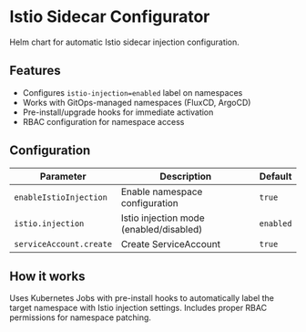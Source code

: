 # Istio Sidecar Configurator

Helm chart for automatic Istio sidecar injection configuration.

## Features

- Configures `istio-injection=enabled` label on namespaces
- Works with GitOps-managed namespaces (FluxCD, ArgoCD)
- Pre-install/upgrade hooks for immediate activation
- RBAC configuration for namespace access

## Configuration

| Parameter | Description | Default |
|-----------|-------------|---------|
| `enableIstioInjection` | Enable namespace configuration | `true` |
| `istio.injection` | Istio injection mode (enabled/disabled) | `enabled` |
| `serviceAccount.create` | Create ServiceAccount | `true` |

## How it works

Uses Kubernetes Jobs with pre-install hooks to automatically label the target namespace with Istio injection settings. Includes proper RBAC permissions for namespace patching.